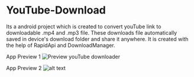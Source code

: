 # YouTube-Download
Its a android  project which is created to convert youTube link to downloadable .mp4 and .mp3 file. These downloads file automatically saved in device's download folder and share it anywhere. It is created with the help of RapidApi and DownloadManager.   

App Preview 1
![Preview youTube downloader](https://user-images.githubusercontent.com/66179464/104580804-bdcd8780-5683-11eb-963c-b6a201fd8ab8.gif)

App Preview 2
![alt text](https://github.com/[sonuhalder24]/[YouTube-Downloader]/blob/main/images/Preview%202.jpeg?raw=true)

